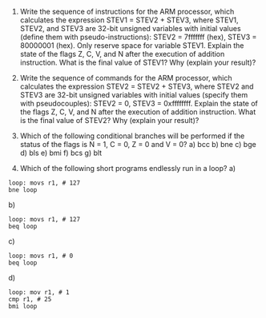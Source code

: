 1. Write the sequence of instructions for the ARM processor, which calculates the expression STEV1 = STEV2 + STEV3, where STEV1, STEV2, and STEV3 are 32-bit unsigned variables with initial values ​​(define them with pseudo-instructions): STEV2 = 7fffffff (hex), STEV3 = 80000001 (hex). Only reserve space for variable STEV1. Explain the state of the flags Z, C, V, and N after the execution of addition instruction. What is the final value of STEV1? Why (explain your result)?

2. Write the sequence of commands for the ARM processor, which calculates the expression STEV2 = STEV2 + STEV3, where STEV2 and STEV3 are 32-bit unsigned variables with initial values ​​(specify them with pseudocouples): STEV2 = 0, STEV3 = 0xffffffff. Explain the state of the flags Z, C, V, and N after the execution of addition instruction. What is the final value of STEV2? Why (explain your result)?

3. Which of the following conditional branches will be performed if the status of the flags is N = 1, C = 0, Z = 0 and V = 0?
  a) bcc
  b) bne
  c) bge
  d) bls
  e) bmi
  f) bcs
  g) blt

4. Which of the following short programs endlessly run in a loop?
  a)
  ```
loop: movs r1, # 127
bne loop
```
  b)
  ```
loop: movs r1, # 127
beq loop
```
  c)
  ```
loop: movs r1, # 0
beq loop
```
  d)
  ```
loop: mov r1, # 1
cmp r1, # 25
bmi loop
```
